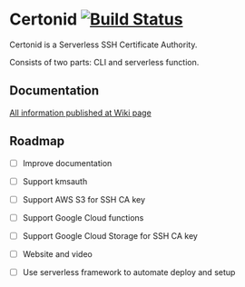 # Certonid [![Build Status](https://travis-ci.com/le0pard/certonid.svg?branch=master)](https://travis-ci.com/le0pard/certonid)

Certonid is a Serverless SSH Certificate Authority.

Consists of two parts: CLI and serverless function.

## Documentation

[All information published at Wiki page](https://github.com/le0pard/certonid/wiki)

## Roadmap

 - [ ] Improve documentation
 - [ ] Support kmsauth
 - [ ] Support AWS S3 for SSH CA key
 - [ ] Support Google Cloud functions
 - [ ] Support Google Cloud Storage for SSH CA key
 - [ ] Website and video
 - [ ] Use serverless framework to automate deploy and setup

